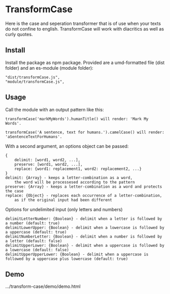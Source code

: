 # TransformCase

Here is the case and seperation transformer that is of use
when your texts do not confine to english.
TransformCase will work with diacritics as well as curly quotes.

## Install

Install the package as npm package. Provided are
a umd-formatted file (dist folder)
and an es-module (module folder):

    "dist/transformCase.js",
    "module/transformCase.js",

## Usage

Call the module with an output pattern like this:

    transformCase('markMyWords').humanTitle() will render: 'Mark My Words'.

    transformCase('A sentence, text for humans.').camelCase() will render: 'aSentenceTextForHumans'.

With a second argument, an options object can be passed:

    {
        delimit: [word1, word2, ...],
        preserve: [word1, word2, ...],
        replace: {word1: replacement1, word2: replacement2, ...}
    }
    delimit: {Array} - keeps a letter-combination as a word,
        the word will be processesed according to the pattern
    preserve: {Array} - keeps a letter-combination as a word and protects the case
    replace: {Object} - replaces each occurrence of a letter-combination,
        as if the original input had been different

Options for undelimited input (only letters and numbers)

    delimitLetterNumber: {Boolean} - delimit when a letter is followed by a number (default: true)
    delimitLowerUpper: {Boolean} - delimit when a lowercase is followed by a uppercase (default: true)
    delimitNumberLetter: {Boolean} - delimit when a number is followed by a letter (default: false)
    delimitUpperLower: {Boolean} - delimit when a uppercase is followed by a lowercase (default: false)
    delimitUpperUpperLower: {Boolean} - delimit when a uppercase is followed by a uppercase plus lowercase (default: true)

## Demo

.../transform-case/demo/demo.html

